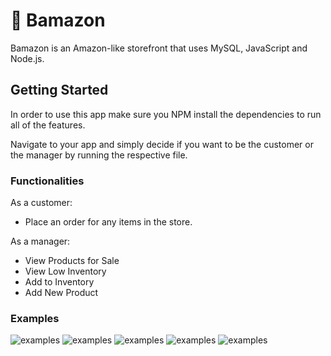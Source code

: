 # :shopping_cart: Bamazon

Bamazon is an Amazon-like storefront that uses MySQL, JavaScript and Node.js.

## Getting Started

In order to use this app make sure you NPM install the dependencies to run all of the features. 

Navigate to your app and simply decide if you want to be the customer or the manager by running the respective file.

### Functionalities

As a customer:

* Place an order for any items in the store.

As a manager:

* View Products for Sale
* View Low Inventory
* Add to Inventory
* Add New Product

### Examples

![examples](https://user-images.githubusercontent.com/45830707/59557468-5a531380-8f8f-11e9-9f53-2835ae95251b.PNG)
![examples](https://user-images.githubusercontent.com/45830707/59557471-6fc83d80-8f8f-11e9-8028-977bda2349ad.PNG)
![examples](https://user-images.githubusercontent.com/45830707/59557477-853d6780-8f8f-11e9-9506-f2812715c6d2.PNG)
![examples](https://user-images.githubusercontent.com/45830707/59557478-879fc180-8f8f-11e9-819d-b341075be5d6.PNG)
![examples](https://user-images.githubusercontent.com/45830707/59557479-8a021b80-8f8f-11e9-8a60-d8de1d124aff.PNG)
